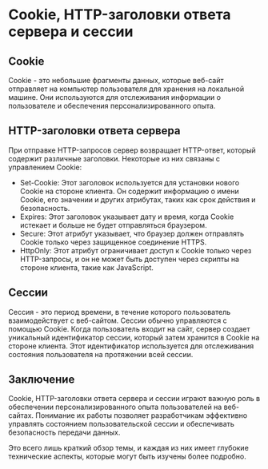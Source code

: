 # Cookie, HTTP-заголовки ответа сервера и сессии

## Cookie

Cookie - это небольшие фрагменты данных, которые веб-сайт отправляет на компьютер пользователя для хранения на локальной машине. Они используются для отслеживания информации о пользователе и обеспечения персонализированного опыта.

## HTTP-заголовки ответа сервера

При отправке HTTP-запросов сервер возвращает HTTP-ответ, который содержит различные заголовки. Некоторые из них связаны с управлением Cookie:

- Set-Cookie: Этот заголовок используется для установки нового Cookie на стороне клиента. Он содержит информацию о имени Cookie, его значении и других атрибутах, таких как срок действия и безопасность.  
- Expires: Этот заголовок указывает дату и время, когда Cookie истекает и больше не будет отправляться браузером.
- Secure: Этот атрибут указывает, что браузер должен отправлять Cookie только через защищенное соединение HTTPS.
- HttpOnly: Этот атрибут ограничивает доступ к Cookie только через HTTP-запросы, и он не может быть доступен через скрипты на стороне клиента, такие как JavaScript.

## Сессии

Сессия - это период времени, в течение которого пользователь взаимодействует с веб-сайтом. Сессии обычно управляются с помощью Cookie. Когда пользователь входит на сайт, сервер создает уникальный идентификатор сессии, который затем хранится в Cookie на стороне клиента. Этот идентификатор используется для отслеживания состояния пользователя на протяжении всей сессии.

## Заключение

Cookie, HTTP-заголовки ответа сервера и сессии играют важную роль в обеспечении персонализированного опыта пользователей на веб-сайтах. Понимание их работы позволяет разработчикам эффективно управлять состоянием пользовательской сессии и обеспечивать безопасность передачи данных.

Это всего лишь краткий обзор темы, и каждая из них имеет глубокие технические аспекты, которые могут быть изучены более подробно.